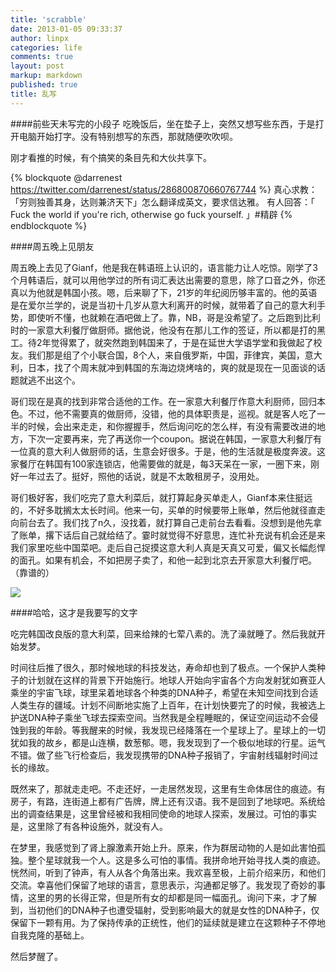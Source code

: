 ```yaml
---
title: 'scrabble'
date: 2013-01-05 09:33:37
author: linpx
categories: life
comments: true
layout: post
markup: markdown
published: true
title: 乱写
---
```

####前些天未写完的小段子
吃晚饭后，坐在垫子上，突然又想写些东西，于是打开电脑开始打字。没有特别想写的东西，那就随便吹吹呗。

刚才看推的时候，有个搞笑的条目先和大伙共享下。

{% blockquote @darrenest
https://twitter.com/darrenest/status/286800870660767744 %}
真心求教：「穷则独善其身，达则兼济天下」怎么翻译成英文，要求信达雅。 有人回答：「 Fuck the world if you're rich,
otherwise go fuck yourself. 」#精辟
{% endblockquote %}

####周五晚上见朋友

周五晚上去见了Gianf，他是我在韩语班上认识的，语言能力让人吃惊。刚学了3个月韩语后，就可以用他学过的所有词汇表达出需要的意思，除了口音之外，你还真以为他就是韩国小孩。嗯，后来聊了下，21岁的年纪阅历够丰富的。他的英语是在爱尔兰学的，说是当初十几岁从意大利离开的时候，就带着了自己的意大利手势，即使听不懂，也就赖在酒吧做上了。靠，NB，哥是没希望了。之后跑到比利时的一家意大利餐厅做厨师。据他说，他没有在那儿工作的签证，所以都是打的黑工。待2年觉得累了，就突然跑到韩国来了，于是在延世大学语学堂和我做起了校友。我们那是组了个小联合国，8个人，来自俄罗斯，中国，菲律宾，美国，意大利，日本，找了个周末就冲到韩国的东海边烧烤啥的，爽的就是现在一见面谈的话题就逃不出这个。

哥们现在是真的找到非常合适他的工作。在一家意大利餐厅作意大利厨师，回归本色。不过，他不需要真的做厨师，没错，他的具体职责是，巡视。就是客人吃了一半的时候，会出来走走，和你握握手，然后询问吃的怎么样，有没有需要改进的地方，下次一定要再来，完了再送你一个coupon。据说在韩国，一家意大利餐厅有一位真的意大利人做厨师的话，生意会好很多。于是，他的生活就是极度奔波。这家餐厅在韩国有100家连锁店，他需要做的就是，每3天呆在一家，一圈下来，刚好一年过去了。挺好，照他的话说，就是不太敢租房子，没用处。

哥们极好客，我们吃完了意大利菜后，就打算起身买单走人，Gianf本来住挺远的，不好多耽搁太太长时间。他来一句，买单的时候要带上账单，然后他就径直走向前台去了。我们找了n久，没找着，就打算自己走前台去看看。没想到是他先拿了账单，撂下话后自己就给结了。霎时就觉得不好意思，连忙补充说有机会还是来我们家里吃些中国菜吧。走后自己捉摸这意大利人真是天真又可爱，偏又长幅彪悍的面孔。如果有机会，不如把房子卖了，和他一起到北京去开家意大利餐厅吧。（靠谱的）

![](http://farm9.staticflickr.com/8370/8348162546_a5a4ae7ee2_z.jpg)

####哈哈，这才是我要写的文字

吃完韩国改良版的意大利菜，回来给辣的七荤八素的。洗了澡就睡了。然后我就开始发梦。

时间往后推了很久，那时候地球的科技发达，寿命却也到了极点。一个保护人类种子的计划就在这样的背景下开始施行。地球人开始向宇宙各个方向发射犹如赛亚人乘坐的宇宙飞球，球里呆着地球各个种类的DNA种子，希望在未知空间找到合适人类生存的疆域。计划不间断地实施了上百年，在计划快要完了的时候，我被选上护送DNA种子乘坐飞球去探索空间。当然我是全程睡眠的，保证空间运动不会侵蚀到我的年龄。等我醒来的时候，我发现已经降落在一个星球上了。星球上的一切犹如我的故乡，都是山连横，数葱郁。嗯，我发现到了一个极似地球的行星。运气不错。做了些飞行检查后，我发现携带的DNA种子报销了，宇宙射线辐射时间过长的缘故。

既然来了，那就走走吧。不走还好，一走居然发现，这里有生命体居住的痕迹。有房子，有路，连街道上都有广告牌，牌上还有汉语。我不是回到了地球吧。系统给出的调查结果是，这里曾经被和我相同使命的地球人探索，发展过。可怕的事实是，这里除了有各种设施外，就没有人。

在梦里，我感觉到了肾上腺激素开始上升。原来，作为群居动物的人是如此害怕孤独。整个星球就我一个人。这是多么可怕的事情。我拼命地开始寻找人类的痕迹。恍然间，听到了钟声，有人从各个角落出来。我欢喜至极，上前介绍来历，和他们交流。幸喜他们保留了地球的语言，意思表示，沟通都足够了。我发现了奇妙的事情，这里的男的长得正常，但是所有女的却都是同一幅面孔。询问下来，才了解到，当初他们的DNA种子也遭受辐射，受到影响最大的就是女性的DNA种子，仅保留下一颗有用。为了保持传承的正统性，他们的延续就是建立在这颗种子不停地自我克隆的基础上。

然后梦醒了。
